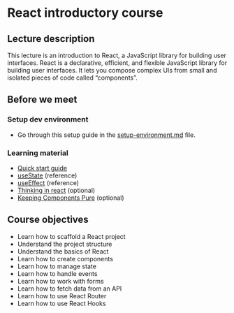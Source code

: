 # React introductory course

## Lecture description

This lecture is an introduction to React, a JavaScript library for building user interfaces. React is a declarative, efficient, and flexible JavaScript library for building user interfaces. It lets you compose complex UIs from small and isolated pieces of code called “components”.

## Before we meet

### Setup dev environment

- Go through this setup guide in the [setup-environment.md](setup-environment.md) file.

### Learning material

- [Quick start guide](https://react.dev/learn)
- [useState](https://react.dev/reference/react/useState) (reference)
- [useEffect](https://react.dev/reference/react/useEffect) (reference)
- [Thinking in react](https://react.dev/learn/thinking-in-react) (optional)
- [Keeping Components Pure](https://react.dev/learn/keeping-components-pure) (optional)

## Course objectives

- Learn how to scaffold a React project
- Understand the project structure
- Understand the basics of React
- Learn how to create components
- Learn how to manage state
- Learn how to handle events
- Learn how to work with forms
- Learn how to fetch data from an API
- Learn how to use React Router
- Learn how to use React Hooks
